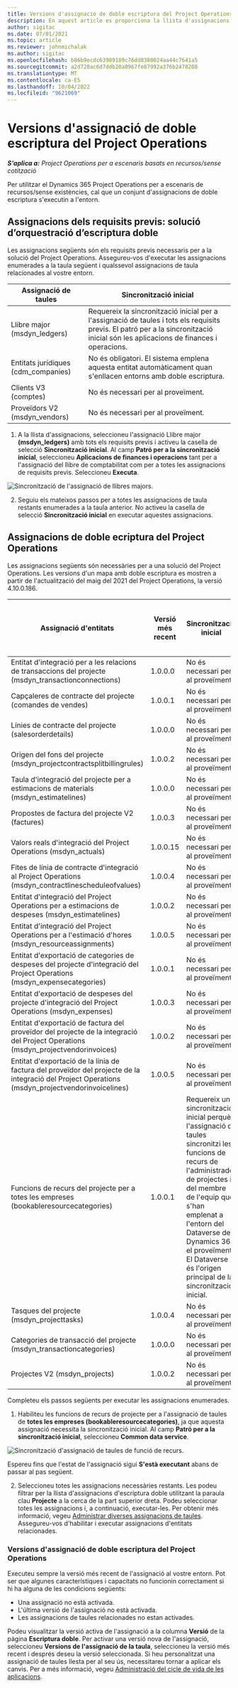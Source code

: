 ```yaml
---
title: Versions d'assignació de doble escriptura del Project Operations
description: En aquest article es proporciona la llista d'assignacions de doble escriptura necessàries per al Dynamics 365 Project Operations.
author: sigitac
ms.date: 07/01/2021
ms.topic: article
ms.reviewer: johnmichalak
ms.author: sigitac
ms.openlocfilehash: b86b9ecdc63989189c76dd8380024aa44c7641a5
ms.sourcegitcommit: a2d720ac6d7ddb20a0967fe87992a376b2478208
ms.translationtype: MT
ms.contentlocale: ca-ES
ms.lasthandoff: 10/04/2022
ms.locfileid: "9621069"
---
```

# <a name="project-operations-dual-write-map-versions"></a>Versions d'assignació de doble escriptura del Project Operations

_**S'aplica a:** Project Operations per a escenaris basats en recursos/sense cotització_

Per utilitzar el Dynamics 365 Project Operations per a escenaris de recursos/sense existències, cal que un conjunt d'assignacions de doble escriptura s'executin a l'entorn. 

## <a name="prerequisite-maps-dual-write-orchestration-solution"></a>Assignacions dels requisits previs: solució d’orquestració d’escriptura doble

Les assignacions següents són els requisits previs necessaris per a la solució del Project Operations. Assegureu-vos d'executar les assignacions enumerades a la taula següent i qualssevol assignacions de taula relacionades al vostre entorn.

| Assignació de taules | Sincronització inicial |
| --- | --- |
| Llibre major (msdyn_ledgers) | Requereix la sincronització inicial per a l'assignació de taules i tots els requisits previs. El patró per a la sincronització inicial són les aplicacions de finances i operacions. |
| Entitats jurídiques (cdm_companies) | No és obligatori. El sistema emplena aquesta entitat automàticament quan s'enllacen entorns amb doble escriptura. |
| Clients V3 (comptes) | No és necessari per al proveïment. |
| Proveïdors V2 (msdyn_vendors) | No és necessari per al proveïment. |

1. A la llista d'assignacions, seleccioneu l'assignació Llibre major **(msdyn\_ledgers)** amb tots els requisits previs i activeu la casella de selecció **Sincronització inicial**. Al camp **Patró per a la sincronització inicial**, seleccioneu **Aplicacions de finances i operacions** tant per a l'assignació del llibre de comptabilitat com per a totes les assignacions de requisits previs. Seleccioneu **Executa**.

![Sincronització de l'assignació de llibres majors.](media/DW6.png)

2. Seguiu els mateixos passos per a totes les assignacions de taula restants enumerades a la taula anterior. No activeu la casella de selecció **Sincronització inicial** en executar aquestes assignacions.

## <a name="project-operations-dual-write-maps"></a>Assignacions de doble ecriptura del Project Operations

Les assignacions següents són necessàries per a una solució del Project Operations. Les versions d'un mapa amb doble escriptura es mostren a partir de l'actualització del maig del 2021 del Project Operations, la versió 4.10.0.186.

| Assignació d'entitats | Versió més recent | Sincronització inicial | Versió necessària del Dynamics 365 Finance |
| --- | --- | --- | --- |
| Entitat d'integració per a les relacions de transaccions del projecte (msdyn\_transactionconnections) | 1.0.0.0 | No és necessari per al proveïment. ||
| Capçaleres de contracte del projecte (comandes de vendes) | 1.0.0.1 | No és necessari per al proveïment. ||
| Línies de contracte del projecte (salesorderdetails) | 1.0.0.0 | No és necessari per al proveïment. ||
| Origen del fons del projecte (msdyn_projectcontractsplitbillingrules) | 1.0.0.2 | No és necessari per al proveïment. ||
| Taula d'integració del projecte per a estimacions de materials (msdyn\_estimatelines) | 1.0.0.0 | No és necessari per al proveïment. ||
| Propostes de factura del projecte V2 (factures) | 1.0.0.3 | No és necessari per al proveïment. ||
| Valors reals d'integració del Project Operations (msdyn_actuals) | 1.0.0.15 | No és necessari per al proveïment. |10.0.29 o posterior|
| Fites de línia de contracte d'integració al Project Operations (msdyn_contractlinescheduleofvalues) | 1.0.0.4 | No és necessari per al proveïment. ||
| Entitat d'integració del Project Operations per a estimacions de despeses (msdyn_estimatelines) | 1.0.0.2 | No és necessari per al proveïment. ||
| Entitat d'integració del Project Operations per a l'estimació d'hores (msdyn_resourceassignments) | 1.0.0.5 | No és necessari per al proveïment. ||
| Entitat d'exportació de categories de despeses del projecte d'integració del Project Operations (msdyn_expensecategories) | 1.0.0.1 | No és necessari per al proveïment. ||
| Entitat d'exportació de despeses del projecte d'integració del Project Operations (msdyn_expenses) | 1.0.0.3 | No és necessari per al proveïment. ||
| Entitat d'exportació de factura del proveïdor del projecte de la integració del Project Operations (msdyn_projectvendorinvoices) | 1.0.0.2 | No és necessari per al proveïment. |10.0.29 o posterior|
| Entitat d'exportació de la línia de factura del proveïdor del projecte de la integració del Project Operations (msdyn_projectvendorinvoicelines) | 1.0.0.5 | No és necessari per al proveïment. | 10.0.29 o posterior |
| Funcions de recurs del projecte per a totes les empreses (bookableresourcecategories) | 1.0.0.1 | Requereix una sincronització inicial perquè l'assignació de taules sincronitzi les funcions de recurs de l'administrador de projectes i del membre de l'equip que s'han emplenat a l'entorn del Dataverse del Dynamics 365 el proveïment. El Dataverse és l'origen principal de la sincronització inicial. ||
| Tasques del projecte (msdyn_projecttasks) | 1.0.0.4 | No és necessari per al proveïment. ||
| Categories de transacció del projecte (msdyn_transactioncategories) | 1.0.0.0 | No és necessari per al proveïment. ||
| Projectes V2 (msdyn_projects) | 1.0.0.2 | No és necessari per al proveïment. ||

Completeu els passos següents per executar les assignacions enumerades.

1. Habiliteu les funcions de recurs de projecte per a l'assignació de taules de **totes les empreses (bookableresourcecategories)**, ja que aquesta assignació necessita la sincronització inicial. Al camp **Patró per a la sincronització inicial**, seleccioneu **Common data service**. 

 ![Sincronització d'assignació de taules de funció de recurs.](media/6ResourceInitialSync.jpg)

 Espereu fins que l'estat de l'assignació sigui **S'està executant** abans de passar al pas següent.

2. Seleccioneu totes les assignacions necessàries restants. Les podeu filtrar per la llista d'assignacions d'escriptura doble utilitzant la paraula clau **Projecte** a la cerca de la part superior dreta. Podeu seleccionar totes les assignacions i, a continuació, executar-les. Per obtenir més informació, vegeu [Administrar diverses assignacions de taules](/dynamics365/fin-ops-core/dev-itpro/data-entities/dual-write/multiple-entity-maps). Assegureu-vos d'habilitar i executar assignacions d'entitats relacionades.

### <a name="project-operations-dual-write-map-versions"></a>Versions d'assignació de doble escriptura del Project Operations

Executeu sempre la versió més recent de l'assignació al vostre entorn. Pot ser que algunes característiques i capacitats no funcionin correctament si hi ha alguna de les condicions següents:

- Una assignació no està activada.
- L'última versió de l'assignació no està activada. 
- Les assignacions de taules relacionades no estan activades.

Podeu visualitzar la versió activa de l'assignació a la columna **Versió** de la pàgina **Escriptura doble**. Per activar una versió nova de l'assignació, seleccioneu **Versions de l'assignació de la taula**, seleccioneu la versió més recent i després deseu la versió seleccionada. Si heu personalitzat una assignació de taules llesta per al seu ús, necessitareu tornar a aplicar els canvis. Per a més informació, vegeu [Administració del cicle de vida de les aplicacions](/dynamics365/fin-ops-core/dev-itpro/data-entities/dual-write/app-lifecycle-management).
